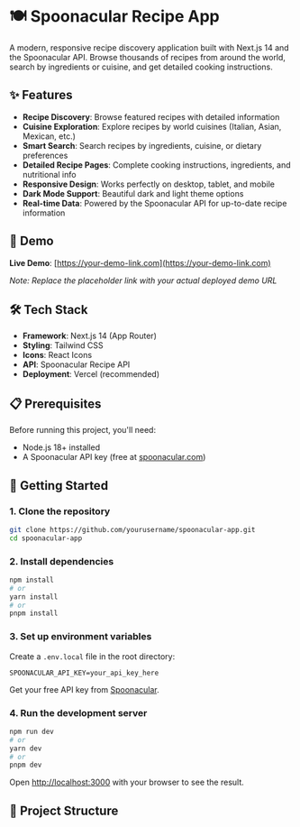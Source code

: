 # 🍽️ Spoonacular Recipe App

A modern, responsive recipe discovery application built with Next.js 14 and the Spoonacular API. Browse thousands of recipes from around the world, search by ingredients or cuisine, and get detailed cooking instructions.

## ✨ Features

- **Recipe Discovery**: Browse featured recipes with detailed information
- **Cuisine Exploration**: Explore recipes by world cuisines (Italian, Asian, Mexican, etc.)
- **Smart Search**: Search recipes by ingredients, cuisine, or dietary preferences
- **Detailed Recipe Pages**: Complete cooking instructions, ingredients, and nutritional info
- **Responsive Design**: Works perfectly on desktop, tablet, and mobile
- **Dark Mode Support**: Beautiful dark and light theme options
- **Real-time Data**: Powered by the Spoonacular API for up-to-date recipe information

## 🚀 Demo

**Live Demo**: [https://your-demo-link.com](https://your-demo-link.com)

*Note: Replace the placeholder link with your actual deployed demo URL*

## 🛠️ Tech Stack

- **Framework**: Next.js 14 (App Router)
- **Styling**: Tailwind CSS
- **Icons**: React Icons
- **API**: Spoonacular Recipe API
- **Deployment**: Vercel (recommended)

## 📋 Prerequisites

Before running this project, you'll need:

- Node.js 18+ installed
- A Spoonacular API key (free at [spoonacular.com](https://spoonacular.com/food-api))

## 🚀 Getting Started

### 1. Clone the repository

```bash
git clone https://github.com/yourusername/spoonacular-app.git
cd spoonacular-app
```

### 2. Install dependencies

```bash
npm install
# or
yarn install
# or
pnpm install
```

### 3. Set up environment variables

Create a `.env.local` file in the root directory:

```env
SPOONACULAR_API_KEY=your_api_key_here
```

Get your free API key from [Spoonacular](https://spoonacular.com/food-api).

### 4. Run the development server

```bash
npm run dev
# or
yarn dev
# or
pnpm dev
```

Open [http://localhost:3000](http://localhost:3000) with your browser to see the result.

## 📁 Project Structure
